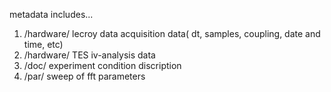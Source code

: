 metadata includes...
1. /hardware/ lecroy data acquisition data( dt, samples, coupling, date and time, etc)
2. /hardware/ TES iv-analysis data
3. /doc/ experiment condition discription
4. /par/ sweep of fft parameters
